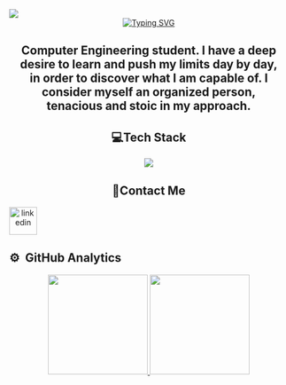 <img src="https://pbs.twimg.com/media/GOxUPoqWgAEV2dY?format=jpg&name=large">
<div align="center">
<a href="https://git.io/typing-svg"><img src="https://readme-typing-svg.demolab.com?font=Aleo&size=35&duration=3500&pause=1000&color=F7F7F7&background=0D1117&center=true&vCenter=true&width=435&lines=Hi+%F0%9F%91%8B%2C+I'm+Juan+Vargas" alt="Typing SVG" /></a>
</div>
<h2 align=center>Computer Engineering student. I have a deep desire to learn and push my limits day by day,<br> 
  in order to discover what I am capable of. I consider myself an organized person,<br> 
  tenacious and stoic in my approach.</h2>
  <div aling=center>
  <h2 align=center>💻Tech Stack</h2>

</div>
<p align="center">
  <a href="https://skillicons.dev">
    <img src="https://skillicons.dev/icons?i=html,css,js,react,vue,django,spring,mysql,python,java,cs,flutter,julia,linux,git,unity&perline=8" />
  </a>
</p>
<h2 align=center>📲Contact Me</h2>
<div align="center" style="display: inline-block;">
  <a href="https://www.linkedin.com/in/juan-pablo-vargas-rivero-3b1233257">
    <img align="center" src="https://user-images.githubusercontent.com/88904952/234979284-68c11d7f-1acc-4f0c-ac78-044e1037d7b0.png" alt="linkedin" height="50" width="50" />
  </a>
</div>


<h2>⚙️ &nbsp;GitHub Analytics</h2>

<p align="center">
<a href="https://github.com/ElAdagioDeJP">
  <img height="180em" src="https://github-readme-stats-eight-theta.vercel.app/api?username=ElAdagioDeJP&show_icons=true&theme=algolia&include_all_commits=true&count_private=true"/>
  <img height="180em" src="https://github-readme-stats-eight-theta.vercel.app/api/top-langs/?username=ElAdagioDeJP&layout=compact&langs_count=8&theme=algolia"/>
</a>
</p>
